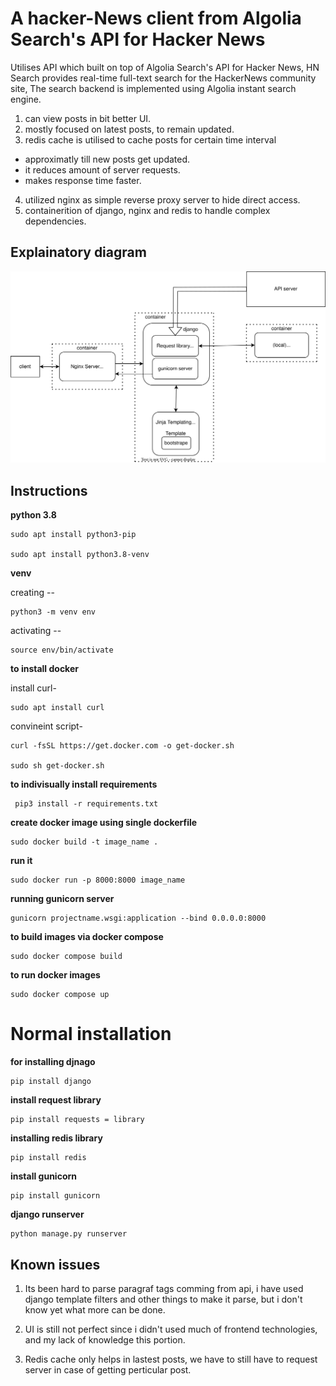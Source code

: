 # A hacker-News client from Algolia Search's API for Hacker News

Utilises API which built on top of Algolia Search's API for Hacker News,
HN Search provides real-time full-text search for the HackerNews community site,
The search backend is implemented using Algolia instant search engine.

1. can view posts in bit better UI.
2. mostly focused on latest posts, to remain updated.
3. redis cache is utilised to cache posts for certain time interval 
- approximatly till new posts get updated.
- it reduces amount of server requests.
- makes response time faster.
4. utilized nginx as simple reverse proxy server to hide direct access.
5. containerition of django, nginx and redis to handle complex dependencies.

## Explainatory diagram

![Diagram.svg](./Diagram.svg)

## Instructions 

**python 3.8**
```
sudo apt install python3-pip

sudo apt install python3.8-venv
```
**venv**

creating --
```
python3 -m venv env
```
activating --
```
source env/bin/activate
```

**to install docker**

install curl-
```
sudo apt install curl
```
convineint script-
```
curl -fsSL https://get.docker.com -o get-docker.sh

sudo sh get-docker.sh
```
**to indivisually  install requirements**
```
 pip3 install -r requirements.txt
```

**create docker image using single dockerfile**
```
sudo docker build -t image_name .
```
**run it**
```
sudo docker run -p 8000:8000 image_name
```
**running gunicorn server**
```
gunicorn projectname.wsgi:application --bind 0.0.0.0:8000 
```
**to build images via docker compose**
```
sudo docker compose build
```
**to run docker images**
```
sudo docker compose up
```

# Normal installation

**for installing djnago**
```
pip install django
```
**install request library**
```
pip install requests = library
```

**installing redis library**
```
pip install redis
```

**install gunicorn**
```
pip install gunicorn
```
**django runserver**
```
python manage.py runserver
```

## Known issues
1. Its been hard to parse paragraf tags comming from api, i have used django 
template filters and other things to make it parse, but i don't know yet
what more can be done.

2. UI is still not perfect since i didn't used much of frontend technologies,
and my lack of knowledge this portion.

3. Redis cache only helps in lastest posts, we have to still have to
request server in case of getting perticular post.